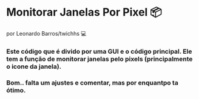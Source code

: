 # Monitorar Janelas Por Pixel 📦
por Leonardo Barros/twichhs 💻

### Este código que é divido por uma GUI e o código principal. Ele tem a função de monitorar janelas pelo pixels (principalmente o icone da janela).
### Bom.. falta um ajustes e comentar, mas por enquantpo ta ótimo.
